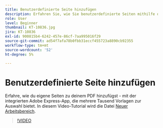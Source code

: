 ```yaml
---
title: Benutzerdefinierte Seite hinzufügen
description: Erfahren Sie, wie Sie benutzerdefinierte Seiten mithilfe der integrierten Adobe Express-Applikation zu Ihrem PDF hinzufügen
role: User
level: Beginner
thumbnail: KT-10836.jpg
jira: KT-10836
exl-id: 900815b4-6242-457e-86cf-7aa995016f29
source-git-commit: ad54f7afa78b0fbb31eccf455723a8890cb92355
workflow-type: tm+mt
source-wordcount: '52'
ht-degree: 5%

---
```


# Benutzerdefinierte Seite hinzufügen

Erfahre, wie du eigene Seiten zu deinem PDF hinzufügst - mit der integrierten Adobe Express-App, die mehrere Tausend Vorlagen zur Auswahl bietet. In diesem Video-Tutorial wird die Datei [Neuer Arbeitsbereich](new-workspace.md).

>[!VIDEO](https://video.tv.adobe.com/v/347331?quality=12&learn=on&hidetitle=true)
